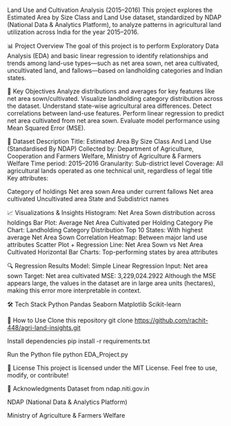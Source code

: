Land Use and Cultivation Analysis (2015–2016)
This project explores the Estimated Area by Size Class and Land Use dataset, standardized by NDAP (National Data & Analytics Platform), to analyze patterns in agricultural land utilization across India for the year 2015–2016.

📊 Project Overview
The goal of this project is to perform Exploratory Data Analysis (EDA) and basic linear regression to identify relationships and trends among land-use types—such as net area sown, net area cultivated, uncultivated land, and fallows—based on landholding categories and Indian states.

🧠 Key Objectives
Analyze distributions and averages for key features like net area sown/cultivated.
Visualize landholding category distribution across the dataset.
Understand state-wise agricultural area differences.
Detect correlations between land-use features.
Perform linear regression to predict net area cultivated from net area sown.
Evaluate model performance using Mean Squared Error (MSE).

📂 Dataset Description
Title: Estimated Area By Size Class And Land Use (Standardised By NDAP)
Collected by: Department of Agriculture, Cooperation and Farmers Welfare, Ministry of Agriculture & Farmers Welfare
Time period: 2015–2016
Granularity: Sub-district level
Coverage: All agricultural lands operated as one technical unit, regardless of legal title
Key attributes:

Category of holdings
Net area sown
Area under current fallows
Net area cultivated
Uncultivated area
State and Subdistrict names

📈 Visualizations & Insights
Histogram: Net Area Sown distribution across holdings
Bar Plot: Average Net Area Cultivated per Holding Category
Pie Chart: Landholding Category Distribution
Top 10 States: With highest average Net Area Sown
Correlation Heatmap: Between major land use attributes
Scatter Plot + Regression Line: Net Area Sown vs Net Area Cultivated
Horizontal Bar Charts: Top-performing states by area attributes

🔍 Regression Results
Model: Simple Linear Regression
Input: Net area sown
Target: Net area cultivated
MSE: 3,229,024.2922
Although the MSE appears large, the values in the dataset are in large area units (hectares), making this error more interpretable in context.

🛠️ Tech Stack
Python
Pandas
Seaborn
Matplotlib
Scikit-learn



📌 How to Use
Clone this repository
git clone https://github.com/rachit-448/agri-land-insights.git

Install dependencies
pip install -r requirements.txt

Run the Python file
python EDA_Project.py

📝 License
This project is licensed under the MIT License.
Feel free to use, modify, or contribute!

🔗 Acknowledgments
Dataset from ndap.niti.gov.in

NDAP (National Data & Analytics Platform)

Ministry of Agriculture & Farmers Welfare
